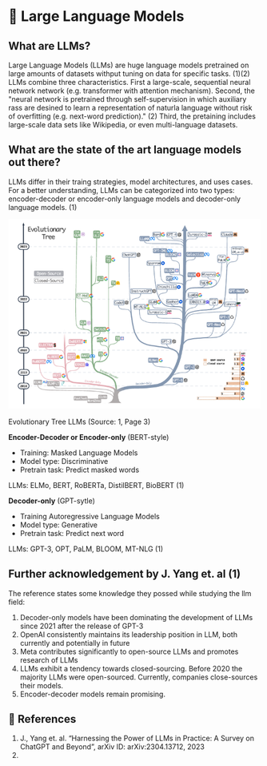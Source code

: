 # 🎒 Large Language Models

## What are LLMs?

Large Language Models (LLMs) are huge language models pretrained on large amounts of datasets withput tuning on data for specific tasks. (1)(2) LLMs combine three characteristics. First a large-scale, sequential neural network network (e.g. transformer with attention mechanism). Second, the "neural network is pretrained through self-supervision in which auxiliary rass are desined to learn a representation of naturla language without risk of overfitting (e.g. next-word prediction)." (2) Third, the pretaining includes large-scale data sets like Wikipedia, or even multi-language datasets.

## What are the state of the art language models out there?

LLMs differ in their traing strategies, model architectures, and uses cases. For a better understanding, LLMs can be categorized into two types: encoder-decoder or encoder-only language models and decoder-only language models. (1)

![Evolutionary Tree LLMs](../images/llms/evolutionary-tree-llms.png)

Evolutionary Tree LLMs (Source: 1, Page 3)

**Encoder-Decoder or Encoder-only** (BERT-style)

- Training: Masked Language Models
- Model type: Discriminative
- Pretrain task: Predict masked words

LLMs: ELMo, BERT, RoBERTa, DistilBERT, BioBERT (1)

**Decoder-only** (GPT-sytle)

- Training Autoregressive Language Models
- Model type: Generative
- Pretrain task: Predict next word

LLMs: GPT-3, OPT, PaLM, BLOOM, MT-NLG (1)

## Further acknowledgement by J. Yang et. al (1)

The reference states some knowledge they possed while studying the llm field:

1. Decoder-only models have been dominating the development of LLMs since 2021 after the release of GPT-3
2. OpenAI consistently maintains its leadership position in LLM, both currently and potentially in future
3. Meta contributes significantly to open-source LLMs and promotes research of LLMs
4. LLMs exhibit a tendency towards closed-sourcing. Before 2020 the majority LLMs were open-sourced. Currently, companies close-sources their models.
5. Encoder-decoder models remain promising.

## 🦫 References

1. J., Yang et. al. “Harnessing the Power of LLMs in Practice: A Survey on ChatGPT and Beyond”, arXiv ID: arXiv:2304.13712, 2023
2.
